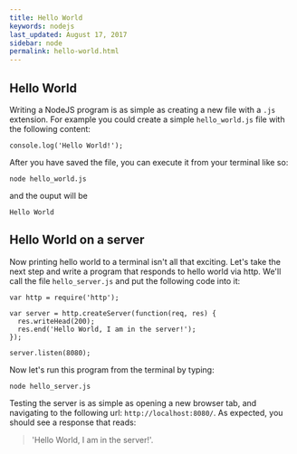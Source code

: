 ```yaml
---
title: Hello World
keywords: nodejs
last_updated: August 17, 2017
sidebar: node
permalink: hello-world.html
---
```


## Hello World

Writing a NodeJS program is as simple as creating a new file with a `.js` extension. For example you could create a simple `hello_world.js` file with the following content:

```
console.log('Hello World!');
```

After you have saved the file, you can execute it from your terminal like so:

```
node hello_world.js
```

and the ouput will be

```
Hello World
```

## Hello World on a server

Now printing hello world to a terminal isn't all that exciting. Let's take the next step and write a program that responds to hello world via http. We'll call the file `hello_server.js` and put the following code into it:

```
var http = require('http');

var server = http.createServer(function(req, res) {
  res.writeHead(200);
  res.end('Hello World, I am in the server!');
});

server.listen(8080);
```

Now let's run this program from the terminal by typing:

`node hello_server.js`

Testing the server is as simple as opening a new browser tab, and navigating to the following url: `http://localhost:8080/`. As expected, you should see a response that reads: 

>'Hello World, I am in the server!'.

